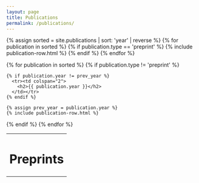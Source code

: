 ```yaml
---
layout: page
title: Publications
permalink: /publications/
---
```


<table class="publications">

<tr><td colspan="2">
  <h1>Preprints</h1>
</td></tr>

{% assign sorted = site.publications | sort: 'year' | reverse %}
{% for publication in sorted %}
  {% if publication.type == 'preprint' %}
    {% include publication-row.html %}
  {% endif %}
{% endfor %}

{% for publication in sorted %}
  {% if publication.type != 'preprint' %}

    {% if publication.year != prev_year %}
      <tr><td colspan="2">
        <h2>{{ publication.year }}</h2>
      </td></tr>
    {% endif %}

    {% assign prev_year = publication.year %}
    {% include publication-row.html %}

  {% endif %}
{% endfor %}

</table>
